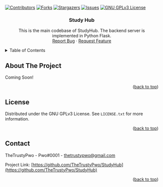 [![Contributors][contributors-shield]][contributors-url]
[![Forks][forks-shield]][forks-url]
[![Stargazers][stars-shield]][stars-url]
[![Issues][issues-shield]][issues-url]
[![GNU GPLv3 License][license-shield]][license-url]


<!-- PROJECT TITLE -->
<!--suppress HtmlDeprecatedAttribute, HtmlUnknownAnchorTarget -->

<div align="center">
<h3 align="center">Study Hub</h3>
  <p align="center">
    This is the main codebase of StudyHub. The backend server is implemented in Python Flask.
    <br/>
    <a href="https://github.com/TheTrustyPwo/StudyHub/issues">Report Bug</a>
    ·
    <a href="https://github.com/TheTrustyPwo/StudyHub/issues">Request Feature</a>
  </p>
</div>


<!-- TABLE OF CONTENTS -->
<details>
  <summary>Table of Contents</summary>
  <ol>
    <li><a href="#about-the-project">About The Project</a></li>
    <li><a href="#license">License</a></li>
    <li><a href="#contact">Contact</a></li>
  </ol>
</details>


<!-- ABOUT THE PROJECT -->

## About The Project

Coming Soon!

<p align="right">(<a href="#top">back to top</a>)</p>


<!-- LICENSE -->

## License

Distributed under the GNU GPLv3 License. See `LICENSE.txt` for more information.

<p align="right">(<a href="#top">back to top</a>)</p>


<!-- CONTACT -->

## Contact

TheTrustyPwo - Pwo#0001 - thetrustypwo@gmail.com

Project Link: [https://github.com/TheTrustyPwo/StudyHub](https://github.com/TheTrustyPwo/StudyHub)

<p align="right">(<a href="#top">back to top</a>)</p>


<!-- MARKDOWN LINKS & IMAGES -->

[contributors-shield]: https://img.shields.io/github/contributors/TheTrustyPwo/StudyHub.svg?style=for-the-badge

[contributors-url]: https://github.com/TheTrustyPwo/StudyHub/graphs/contributors

[forks-shield]: https://img.shields.io/github/forks/TheTrustyPwo/StudyHub.svg?style=for-the-badge

[forks-url]: https://github.com/TheTrustyPwo/StudyHub/network/members

[stars-shield]: https://img.shields.io/github/stars/TheTrustyPwo/StudyHub.svg?style=for-the-badge

[stars-url]: https://github.com/TheTrustyPwo/StudyHub/stargazers

[issues-shield]: https://img.shields.io/github/issues/TheTrustyPwo/StudyHub.svg?style=for-the-badge

[issues-url]: https://github.com/TheTrustyPwo/StudyHub/issues

[license-shield]: https://img.shields.io/github/license/TheTrustyPwo/StudyHub.svg?style=for-the-badge

[license-url]: https://github.com/TheTrustyPwo/StudyHub/blob/master/LICENSE.txt